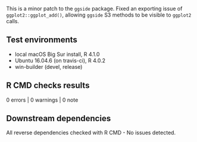 This is a minor patch to the `ggside` package. Fixed an exporting issue of `ggplot2::ggplot_add()`, allowing `ggside` S3 methods to be visible to `ggplot2` calls.

## Test environments
* local macOS Big Sur install, R 4.1.0
* Ubuntu 16.04.6 (on travis-ci), R 4.0.2
* win-builder (devel, release)


## R CMD checks results

0 errors | 0 warnings | 0 note

## Downstream dependencies

All reverse dependencies checked with R CMD - No issues detected.
